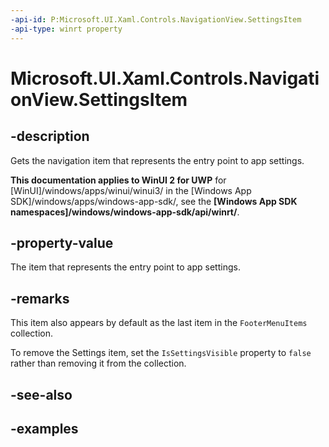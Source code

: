 ```yaml
---
-api-id: P:Microsoft.UI.Xaml.Controls.NavigationView.SettingsItem
-api-type: winrt property
---
```

<!-- Property syntax.
public object SettingsItem { get; }
-->

# Microsoft.UI.Xaml.Controls.NavigationView.SettingsItem


## -description

Gets the navigation item that represents the entry point to app settings.


**This documentation applies to WinUI 2 for UWP** for [WinUI]/windows/apps/winui/winui3/ in the [Windows App SDK]/windows/apps/windows-app-sdk/, see the **[Windows App SDK namespaces]/windows/windows-app-sdk/api/winrt/**.

## -property-value

The item that represents the entry point to app settings.


## -remarks

This item also appears by default as the last item in the `FooterMenuItems` collection.

To remove the Settings item, set the `IsSettingsVisible` property to `false` rather than removing it from the collection.

## -see-also


## -examples


